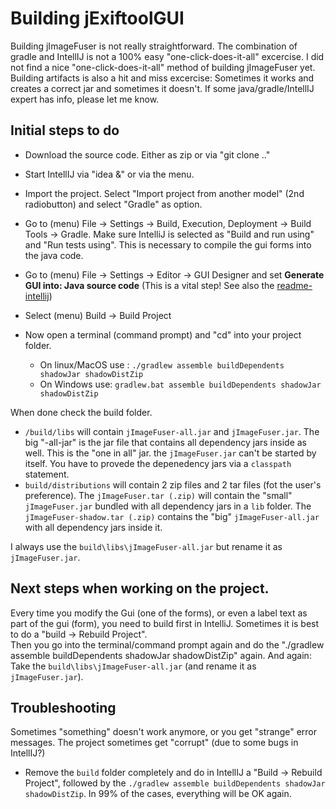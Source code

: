 # Building jExiftoolGUI

Building jImageFuser is not really straightforward. The combination of gradle and IntellIJ is not a 100% easy "one-click-does-it-all" excercise.
I did not find a nice "one-click-does-it-all" method of building jImageFuser yet. Building artifacts is also a hit and miss excercise: Sometimes it works and creates a correct jar and sometimes it doesn't.
If some java/gradle/IntellIJ expert has info, please let me know.

## Initial steps to do

* Download the source code. Either as zip or via "git clone .."

* Start IntellIJ via "idea &" or via the menu.
* Import the project. Select "Import project from another model" (2nd radiobutton) and select "Gradle" as option.
* Go to (menu) File -> Settings -> Build, Execution, Deployment -> Build Tools -> Gradle. Make sure IntelliJ is selected as "Build and run using" and "Run tests using". This is necessary to compile the gui forms into the java code.
* Go to (menu) File -> Settings -> Editor -> GUI Designer and set **Generate GUI into: Java source code** (This is a vital step! See also the [readme-intellij](https://github.com/hvdwolf/jImageFuser/blob/master/readme-intellIJ.md))
* Select (menu) Build -> Build Project

* Now open a terminal (command prompt) and "cd" into your project folder.<br>
    * On linux/MacOS use : `./gradlew assemble buildDependents shadowJar shadowDistZip`<br>
    * On Windows use: `gradlew.bat assemble buildDependents shadowJar shadowDistZip`

When done check the build folder.<br>
* `/build/libs` will contain `jImageFuser-all.jar` and `jImageFuser.jar`. The big "-all-jar" is the jar file that contains all dependency jars inside as well. This is the "one in all" jar.
the `jImageFuser.jar` can't be started by itself. You have to provede the depenedency jars via a `classpath` statement.<br>
* `build/distributions` will contain 2 zip files and 2 tar files (fot the user's preference). 
The `jImageFuser.tar (.zip)` will contain the "small" `jImageFuser.jar` bundled with all dependency jars in a `lib` folder. 
The `jImageFuser-shadow.tar (.zip)` contains the "big" `jImageFuser-all.jar` with all dependency jars inside it.

I always use the `build\libs\jImageFuser-all.jar` but rename it as `jImageFuser.jar`.


## Next steps when working on the project.
Every time you modify the Gui (one of the forms), or even a label text as part of the gui (form), you need to build first in IntelliJ. Sometimes it is best to do a "build -> Rebuild Project".<br>
Then you go into the terminal/command prompt again and do the "./gradlew assemble buildDependents shadowJar shadowDistZip" again.
And again: Take the `build\libs\jImageFuser-all.jar` (and rename it as `jImageFuser.jar`).

## Troubleshooting
Sometimes "something" doesn't work anymore, or you get "strange" error messages. The project sometimes get "corrupt" (due to some bugs in IntellIJ?)<br>
- Remove the `build` folder completely and do in IntellIJ a "Build -> Rebuild Project", followed by the `./gradlew assemble buildDependents shadowJar shadowDistZip`.
In 99% of the cases, everything will be OK again.